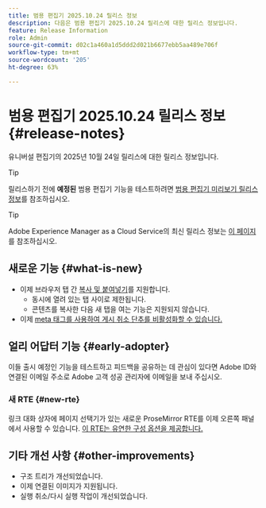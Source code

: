 ```yaml
---
title: 범용 편집기 2025.10.24 릴리스 정보
description: 다음은 범용 편집기 2025.10.24 릴리스에 대한 릴리스 정보입니다.
feature: Release Information
role: Admin
source-git-commit: d02c1a460a1d5ddd2d021b6677ebb5aa489e706f
workflow-type: tm+mt
source-wordcount: '205'
ht-degree: 63%

---
```



# 범용 편집기 2025.10.24 릴리스 정보 {#release-notes}

유니버설 편집기의 2025년 10월 24일 릴리스에 대한 릴리스 정보입니다.

>[!TIP]
>
>릴리스하기 전에 **예정된** 범용 편집기 기능을 테스트하려면 [범용 편집기 미리보기 릴리스 정보](/help/release-notes/universal-editor/preview.md)를 참조하십시오.

>[!TIP]
>
>Adobe Experience Manager as a Cloud Service의 최신 릴리스 정보는 [이 페이지](/help/release-notes/release-notes-cloud/release-notes-current.md)를 참조하십시오.

## 새로운 기능 {#what-is-new}

* 이제 브라우저 탭 간 [복사 및 붙여넣기](/help/sites-cloud/authoring/universal-editor/authoring.md#copy-paste)를 지원합니다.
   * 동시에 열려 있는 탭 사이로 제한됩니다.
   * 콘텐츠를 복사한 다음 새 탭을 여는 기능은 지원되지 않습니다.
* 이제 [meta 태그를 사용하여 게시 취소 단추를 비활성화할 수 있습니다.](/help/implementing/universal-editor/customizing.md#meta-tags)

## 얼리 어답터 기능 {#early-adopter}

이들 출시 예정인 기능을 테스트하고 피드백을 공유하는 데 관심이 있다면 Adobe ID와 연결된 이메일 주소로 Adobe 고객 성공 관리자에 이메일을 보내 주십시오.

### 새 RTE {#new-rte}

링크 대화 상자에 페이지 선택기가 있는 새로운 ProseMirror RTE를 이제 오른쪽 패널에서 사용할 수 있습니다. [이 RTE는 유연한 구성 옵션을 제공합니다.](/help/implementing/universal-editor/configure-rte.md)

## 기타 개선 사항 {#other-improvements}

* 구조 트리가 개선되었습니다.
* 이제 연결된 이미지가 지원됩니다.
* 실행 취소/다시 실행 작업이 개선되었습니다.